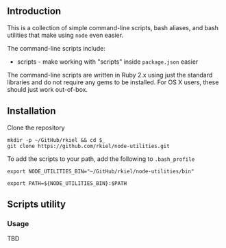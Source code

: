 ## Introduction

This is a collection of simple command-line scripts, bash aliases, and bash utilities that make using `node` even easier.

The command-line scripts include:

* scripts - make working with "scripts" inside `package.json` easier

The command-line scripts are written in Ruby 2.x using just the standard libraries and do not require any gems to be installed.
For OS X users, these should just work out-of-box.

## Installation

Clone the repository

```
mkdir -p ~/GitHub/rkiel && cd $_
git clone https://github.com/rkiel/node-utilities.git
```

To add the scripts to your path, add the following to `.bash_profile`

```
export NODE_UTILITIES_BIN="~/GitHub/rkiel/node-utilities/bin"

export PATH=${NODE_UTILITIES_BIN}:$PATH
```


## Scripts utility

### Usage

TBD
